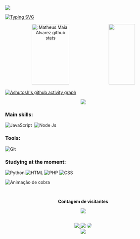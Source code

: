 <img widht=150% src="https://capsule-render.vercel.app/api?type=waving&color=8B008B&height=120&section=header"/> 

 [![Typing SVG](https://readme-typing-svg.herokuapp.com/?color=FF1493&size=35&center=true&vCenter=true&width=1000&lines=HELLO,+My+Name's+Babi;I'm+21+years+old;I+am+from+Mantenópolis,+ES;Be+Welcome!+:%29)](https://git.io/typing-svg) 

 <div align="center">  
  <img width="49%" height="195px" src="https://github-readme-stats.vercel.app/api?username=BiancaAdlinny&show_icons=true&count_private=true&hide_border=true&title_color=4B0082&icon_color=C71585&text_color=9400D3&bg_color=EE82EE" alt="Matheus Maia Alvarez github stats" /> 
  <img width="41%" height="195px" src="https://github-readme-stats.vercel.app/api/top-langs/?username=BiancaAdlinny&layout=compact&hide_border=true&title_color=4B0082&text_color=9400D3&bg_color=EE82EE" />
</div>


[![Ashutosh's github activity graph](https://github-readme-activity-graph.vercel.app/graph?username=BiancaAdlinny&bg_color=DA70D6&color=4B0082&line=32CD32&point=9400D3&area=true&hide_border=true)](https://github.com/ashutosh00710/github-readme-activity-graph)


<p align="center">
  <img src="https://github-profile-trophy.vercel.app/?username=MatheusAlvarez&theme=dracula&row=2&no-bg=true&column=3&margin-w=15&margin-h=15" />
</p>


### Main skills:
![JavaScript](https://img.shields.io/badge/-JavaScript-0D1117?style=for-the-badge&logo=javascript&labelColor=0D1117&textColor=0D1117)&nbsp;
![Node Js](https://img.shields.io/badge/Node.js-43853D?style=for-the-badge&logo=node.js&logoColor=white)
### Tools:
![Git](https://img.shields.io/badge/GIT-E44C30?style=for-the-badge&logo=git&logoColor=white)
 ### Studying at the moment:
![Python](https://img.shields.io/badge/Python-3776AB?style=for-the-badge&logo=python&logoColor=white)
![HTML](https://img.shields.io/badge/HTML-239120?style=for-the-badge&logo=html5&logoColor=white)
![PHP](https://img.shields.io/badge/PHP-777BB4?style=for-the-badge&logo=php&logoColor=white)
![CSS](https://img.shields.io/badge/CSS-239120?&style=for-the-badge&logo=css3&logoColor=white)
  
 ![Animação de cobra](https://github.com/danielbped/danielbped/blob/output/github-contribution-grid-snake.svg)
  
</div>

<div align="center">

<div align="center">
<br><p align="center"><b>Contagem de visitantes</b></p>  
<p align="center"><img align="center" src="https://profile-counter.glitch.me/{BiancaAdlinny}/count.svg" /></p>
<br>
</div>

 <div align="center">
<a href="https://instagram.com/adlinnybianca" target="_blank"><img src="https://img.shields.io/badge/-Instagram-%23E4405F?style=for-the- badge&logo=instagram&logoColor=white"</a>
<a href = "mailto:adlinnybarbosa@gmail.com"> <img src="https://img.shields.io/badge/-Gmail-%23333?style=for-the-badge&logo=gmail&logoColor=white"target="_blank"></a>
<a href="https://www.linkedin.com/in/bianca-adlinny/" target="_blank"><img src="https://img.shields.io/badge/-LinkedIn-%230077B5?style =for-the-badge&logo=linkedin&logoColor=white" style="border-radius: 30px" target="_blank"></a>
 </div>

<img widht=150% src="https://capsule-render.vercel.app/api?type=waving&color=8B008B&height=120&section=footer"/> 
